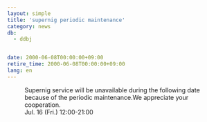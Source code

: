 ```yaml
---
layout: simple
title: 'supernig periodic maintenance'
category: news
db:
  - ddbj


date: 2000-06-08T00:00:00+09:00
retire_time: 2000-06-08T00:00:00+09:00
lang: en
---
```


<dd>Supernig service will be unavailable during the following date because of the periodic maintenance.We appreciate your cooperation.<br>
<dd>Jul. 16 (Fri.) 12:00-21:00</dd>
</dd>
